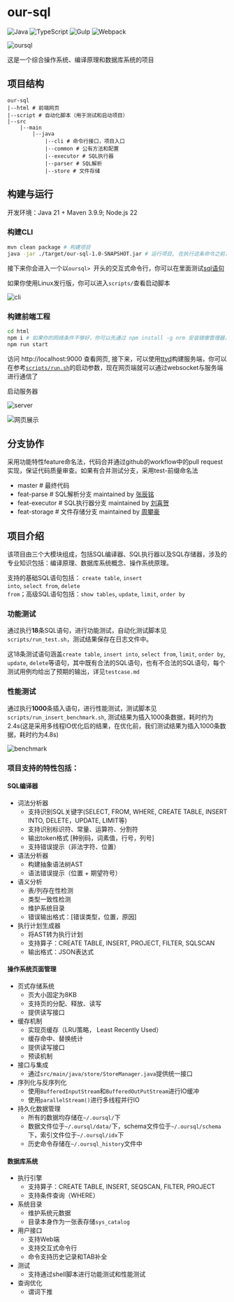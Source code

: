 # our-sql

![Java](https://img.shields.io/badge/Java-007396?style=for-the-badge&logo=java&logoColor=white)
![TypeScript](https://img.shields.io/badge/TypeScript-3178C6?style=for-the-badge&logo=typescript&logoColor=white)
![Gulp](https://img.shields.io/badge/Gulp-CF4647?style=for-the-badge&logo=gulp&logoColor=white)
![Webpack](https://img.shields.io/badge/Webpack-8DD6F9?style=for-the-badge&logo=webpack&logoColor=black)

![oursql](assets/oursql.png)

这是一个综合操作系统、编译原理和数据库系统的项目

## 项目结构

```text
our-sql
|--html # 前端网页
|--script # 自动化脚本（用于测试和启动项目）
|--src
    |--main
        |--java
            |--cli # 命令行接口，项目入口
            |--common # 公有方法和配置
            |--executor # SQL执行器
            |--parser # SQL解析
            |--store # 文件存储
```
## 构建与运行

开发环境：Java 21 + Maven 3.9.9; Node.js 22

### 构建CLI
```bash
mvn clean package # 构建项目
java -jar ./target/our-sql-1.0-SNAPSHOT.jar # 运行项目, 在执行这条命令之前，请通过java --version检测Java版本是否为21，否则无法启动项目
```

接下来你会进入一个以`oursql> `开头的交互式命令行，你可以在里面测试[sql语句](testcase.md)

如果你使用Linux发行版，你可以进入`scripts/`查看启动脚本

![cli](assets/cli.png)

### 构建前端工程

```bash
cd html
npm i # 如果你的网络条件不够好，你可以先通过 npm install -g nrm 安装镜像管理器，再通过 nrm 管理镜像，推荐使用tencent或者taobao镜像
npm run start
```

访问 http://localhost:9000 查看网页, 接下来，可以使用[ttyd](https://github.com/tsl0922/ttyd)构建服务端，你可以在参考[`scripts/run.sh`](scripts/run.sh)的启动参数，现在网页端就可以通过websocket与服务端进行通信了

启动服务器

![server](assets/server.png)

![网页展示](assets/oursql-full.png)

## 分支协作

采用功能特性feature命名法，代码合并通过github的workflow中的pull request实现，保证代码质量审查。如果有合并测试分支，采用test-前缀命名法

- master # 最终代码
- feat-parse # SQL解析分支 maintained by [张辰铭](https://github.com/zhangchenming4017)
- feat-executor # SQL执行器分支 maintained by [刘喜贺](https://github.com/ONeofSu)
- feat-storage # 文件存储分支 maintained by [周攀豪](https://github.com/lauvAri)

## 项目介绍

该项目由三个大模块组成，包括SQL编译器、SQL执行器以及SQL存储器，涉及的专业知识包括：编译原理、数据库系统概念、操作系统原理。

支持的基础SQL语句包括： <code>create table</code>, <code>insert into</code>, <code>select from</code>, <code>delete from</code>；高级SQL语句包括：<code>show tables</code>, <code>update</code>, <code>limit</code>, <code>order by</code>

### 功能测试

通过执行**18**条SQL语句，进行功能测试，自动化测试脚本见`scripts/run_test.sh`，测试结果保存在日志文件中。

这18条测试语句涵盖`create table`, `insert into`, `select from`, `limit`, `order by`, `update`, `delete`等语句，其中既有合法的SQL语句，也有不合法的SQL语句，每个测试用例均给出了预期的输出，详见`testcase.md`

### 性能测试

通过执行**1000**条插入语句，进行性能测试，测试脚本见`scripts/run_insert_benchmark.sh`, 测试结果为插入1000条数据，耗时约为2.4s(这是采用多线程IO优化后的结果，在优化前，我们测试结果为插入1000条数据，耗时约为4.8s)

![benchmark](assets/benchmark.png)

### 项目支持的特性包括：


#### SQL编译器

- 词法分析器
    - 支持识别SQL关键字(SELECT, FROM, WHERE, CREATE TABLE, INSERT INTO, DELETE，UPDATE, LIMIT等)
    - 支持识别标识符、常量、运算符、分割符
    - 输出token格式 [种别码，词素值，行号，列号]
    - 支持错误提示（非法字符、位置）
- 语法分析器
    - 构建抽象语法树AST
    - 语法错误提示（位置 + 期望符号）
- 语义分析
    - 表/列存在性检测
    - 类型一致性检测
    - 维护系统目录
    - 错误输出格式：[错误类型，位置，原因]
- 执行计划生成器
    - 将AST转为执行计划
    - 支持算子：CREATE TABLE, INSERT, PROJECT, FILTER, SQLSCAN
    - 输出格式：JSON表达式

#### 操作系统页面管理

- 页式存储系统
    - 页大小固定为8KB
    - 支持页的分配、释放、读写
    - 提供读写接口
- 缓存机制
    - 实现页缓存（LRU策略， Least Recently Used）
    - 缓存命中、替换统计
    - 提供读写接口
    - 预读机制
- 接口与集成
    - 通过`src/main/java/store/StoreManager.java`提供统一接口
- 序列化与反序列化
    - 使用`BufferedInputStream`和`BufferedOutPutStream`进行IO缓冲
    - 使用`parallelStream()`进行多线程并行IO
- 持久化数据管理
    - 所有的数据均存储在`~/.oursql/`下
    - 数据文件位于`~/.oursql/data/`下，schema文件位于`~/.oursql/schema`下，索引文件位于`~/.oursql/idx`下
    - 历史命令存储在`~/.oursql_history`文件中

#### 数据库系统

- 执行引擎
    - 支持算子：CREATE TABLE, INSERT, SEQSCAN, FILTER, PROJECT
    - 支持条件查询（WHERE）
- 系统目录
    - 维护系统元数据
    - 目录本身作为一张表存储`sys_catalog`
- 用户接口
    - 支持Web端
    - 支持交互式命令行
    - 命令支持历史记录和TAB补全
- 测试
    - 支持通过shell脚本进行功能测试和性能测试
- 查询优化
    - 谓词下推

